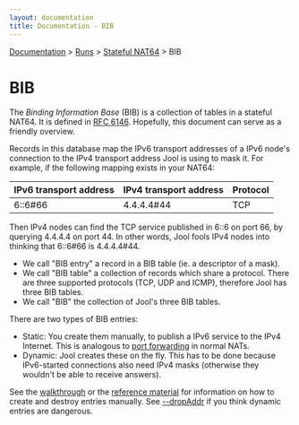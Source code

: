 ```yaml
---
layout: documentation
title: Documentation - BIB
---
```


[Documentation](doc-index.html) > [Runs](doc-index.html#runs) > [Stateful NAT64](mod-run-stateful.html) > BIB

# BIB

The _Binding Information Base_ (BIB) is a collection of tables in a stateful NAT64. It is defined in <a href="http://tools.ietf.org/html/rfc6146#section-3.1" target="_blank">RFC 6146</a>. Hopefully, this document can serve as a friendly overview.

Records in this database map the IPv6 transport addresses of a IPv6 node's connection to the IPv4 transport address Jool is using to mask it. For example, if the following mapping exists in your NAT64:

| IPv6 transport address | IPv4 transport address | Protocol |
|------------------------|------------------------|----------|
| 6::6#66                | 4.4.4.4#44             | TCP      |

Then IPv4 nodes can find the TCP service published in 6::6 on port 66, by querying 4.4.4.4 on port 44. In other words, Jool fools IPv4 nodes into thinking that 6::6#66 is 4.4.4.4#44.

* We call "BIB entry" a record in a BIB table (ie. a descriptor of a mask).
* We call "BIB table" a collection of records which share a protocol. There are three supported protocols (TCP, UDP and ICMP), therefore Jool has three BIB tables.
* We call "BIB" the collection of Jool's three BIB tables.

There are two types of BIB entries:

* Static: You create them manually, to publish a IPv6 service to the IPv4 Internet. This is analogous to <a href="http://en.wikipedia.org/wiki/Port_forwarding" target="_blank">port forwarding</a> in normal NATs.
* Dynamic: Jool creates these on the fly. This has to be done because IPv6-started connections also need IPv4 masks (otherwise they wouldn't be able to receive answers).

See the [walkthrough](op-static-bindings.html) or the [reference material](usr-flags-bib.html) for information on how to create and destroy entries manually. See [\--dropAddr](usr-flags-global.html#dropaddr) if you think dynamic entries are dangerous.

